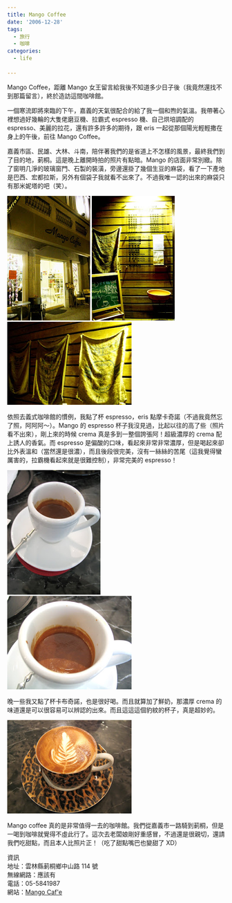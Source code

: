 ```yaml
---
title: Mango Coffee
date: '2006-12-28'
tags:
  - 旅行
  - 咖啡
categories:
  - life

---
```

Mango Coffee，距離 Mango 女王留言給我後不知道多少日子後（我竟然還找不到那篇留言），終於造訪這間咖啡館。  
  
一個寒流即將來臨的下午，嘉義的天氣很配合的給了我一個和煦的氣溫。我帶著心裡想過好幾輪的大隻佬磨豆機、拉霸式 espresso 機、自己烘培調配的 espresso、美麗的拉花，還有許多許多的期待，跟 eris 一起從那個陽光輕輕撒在身上的午後，前往 Mango Coffee。  
  
嘉義市區、民雄、大林、斗南，陪伴著我們的是省道上不怎樣的風景，最終我們到了目的地，莿桐。這是晚上離開時拍的照片有點暗。Mango 的店面非常別緻。除了窗明几淨的玻璃窗門、石製的裝潢，旁邊還掛了幾個生豆的麻袋，看了一下產地是巴西、宏都拉斯，另外有個袋子我就看不出來了。不過我唯一認的出來的麻袋只有那米妮塔的吧（笑）。  
  
[![](images/0.jpg)](http://picasaweb.google.com/yurenju/MangoCoffee/photo#5013240436318561650) [![](images/1.jpg)](http://picasaweb.google.com/yurenju/MangoCoffee/photo#5013240440613528978) [![](images/2.jpg)](http://picasaweb.google.com/yurenju/MangoCoffee/photo#5013240444908496306)  
  
依照去義式咖啡館的慣例，我點了杯 espresso，eris 點摩卡奇諾（不過我竟然忘了照，阿阿阿～）。Mango 的 espresso 杯子我沒見過，比起以往的高了些（照片看不出來），剛上來的時候 crema 真是多到一整個誇張阿！超級濃厚的 crema 配上誘人的香氣。而 espresso 是偏酸的口味，看起來非常非常濃厚，但是喝起來卻比外表溫和（當然還是很濃），而且後段很完美，沒有一絲絲的苦尾（這我覺得蠻厲害的，拉霸機看起來就是很難控制），非常完美的 espresso！  
  
[![](images/3.jpg)](http://picasaweb.google.com/yurenju/MangoCoffee/photo#5013238688266871938) [![](images/4.jpg)](http://picasaweb.google.com/yurenju/MangoCoffee/photo#5013238692561839250)  
  
晚一些我又點了杯卡布奇諾，也是很好喝。而且就算加了鮮奶，那濃厚 crema 的味道還是可以很容易可以辨認的出來。而且這這這個豹紋的杯子，真是超妙的。  
  
[![](images/5.jpg)](http://picasaweb.google.com/yurenju/MangoCoffee/photo#5013238714036675810)  
  
Mango coffee 真的是非常值得一去的咖啡館。我們從嘉義市一路騎到莿桐，但是一喝到咖啡就覺得不虛此行了。這次去老闆娘剛好重感冒，不過還是很親切，還請我們吃甜點，而且本人比照片正！（吃了甜點嘴巴也變甜了 XD）  
  
資訊  
地址：雲林縣莿桐鄉中山路 114 號  
無線網路：應該有  
電話：05-5841987  
網站：[Mango Caf'e](http://blog.yam.com/mangocafe)